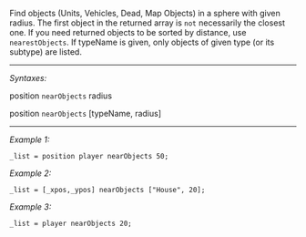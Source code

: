 Find objects (Units, Vehicles, Dead, Map Objects) in a sphere with given radius. The first object in the returned array is `not` necessarily the closest one. If you need returned objects to be sorted by distance, use `nearestObjects`. If typeName is given, only objects of given type (or its subtype) are listed.


---
*Syntaxes:*

position `nearObjects` radius

position `nearObjects` [typeName, radius]

---
*Example 1:*

```sqf
_list = position player nearObjects 50;
```

*Example 2:*

```sqf
_list = [_xpos,_ypos] nearObjects ["House", 20];
```

*Example 3:*

```sqf
_list = player nearObjects 20;
```